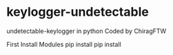 # keylogger-undetectable
undetectable-keylogger in python Coded by ChiragFTW


First  Install  Modules
pip install 
pip install
